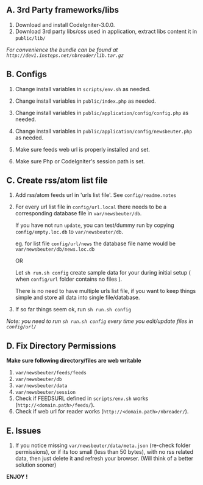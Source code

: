  

## A. 3rd Party frameworks/libs

1. Download and install CodeIgniter-3.0.0.
2. Download 3rd party libs/css used in application,
   extract libs content it in `public/lib/`

_For convenience the bundle can be found at `http://dev1.insteps.net/nbreader/lib.tar.gz`_

## B. Configs

1. Change install variables in `scripts/env.sh` as needed.

2. Change install variables in `public/index.php` as needed.

3. Change install variables in
   `public/application/config/config.php` as needed.

4. Change install variables in
   `public/application/config/newsbeuter.php` as needed.

5. Make sure feeds web url is properly installed and set.

6. Make sure Php or CodeIgniter's session path is set.

## C. Create rss/atom list file

1. Add rss/atom feeds url in 'urls list file'.
   See `config/readme.notes`

2. For every url list file in `config/url.local`
   there needs to be a corresponding database file
   in `var/newsbeuter/db`.

   If you have not run `update`, you can test/dummy run by
   copying `config/empty.loc.db` to `var/newsbeuter/db`.

   eg. for list file `config/url/news` the database file
   name would be `var/newsbeuter/db/news.loc.db`

   OR

   Let `sh run.sh config` create sample data for your during
   initial setup ( when `config/url` folder contains no files ).

   There is no need to have multiple urls list file,
   if you want to keep things simple and store all 
   data into single file/database.

3. If so far things seem ok, run `sh run.sh config`

_Note: you need to run `sh run.sh config` every time you edit/update files in `config/url/`_


## D. Fix Directory Permissions

**Make sure following directory/files are web writable**

1. `var/newsbeuter/feeds/feeds`
2. `var/newsbeuter/db`
3. `var/newsbeuter/data`
4. `var/newsbeuter/session`
5. Check if FEEDSURL defined in `scripts/env.sh` works (`http://<domain.path>/feeds/`).
6. Check if web url for reader works (`http://<domain.path>/nbreader/`).

## E. Issues

1. If you notice missing `var/newsbeuter/data/meta.json` (re-check folder permissions),
   or if its too small (less than 50 bytes), with no rss related data,
   then just delete it and refresh your browser.
   (Will think of a better solution sooner)



**ENJOY !**



